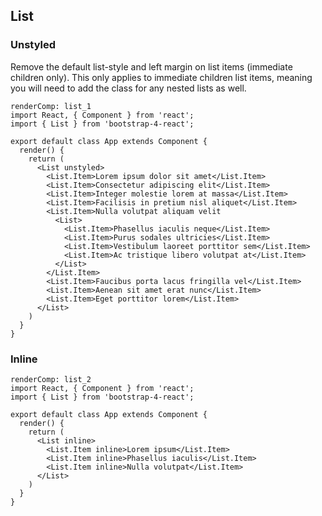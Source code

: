 ## List

### Unstyled

Remove the default list-style and left margin on list items (immediate children only). This only applies to immediate children list items, meaning you will need to add the class for any nested lists as well.

```
renderComp: list_1
import React, { Component } from 'react';
import { List } from 'bootstrap-4-react';

export default class App extends Component {
  render() {
    return (
      <List unstyled>
        <List.Item>Lorem ipsum dolor sit amet</List.Item>
        <List.Item>Consectetur adipiscing elit</List.Item>
        <List.Item>Integer molestie lorem at massa</List.Item>
        <List.Item>Facilisis in pretium nisl aliquet</List.Item>
        <List.Item>Nulla volutpat aliquam velit
          <List>
            <List.Item>Phasellus iaculis neque</List.Item>
            <List.Item>Purus sodales ultricies</List.Item>
            <List.Item>Vestibulum laoreet porttitor sem</List.Item>
            <List.Item>Ac tristique libero volutpat at</List.Item>
          </List>
        </List.Item>
        <List.Item>Faucibus porta lacus fringilla vel</List.Item>
        <List.Item>Aenean sit amet erat nunc</List.Item>
        <List.Item>Eget porttitor lorem</List.Item>
      </List>
    )
  }
}
```

### Inline

```
renderComp: list_2
import React, { Component } from 'react';
import { List } from 'bootstrap-4-react';

export default class App extends Component {
  render() {
    return (
      <List inline>
        <List.Item inline>Lorem ipsum</List.Item>
        <List.Item inline>Phasellus iaculis</List.Item>
        <List.Item inline>Nulla volutpat</List.Item>
      </List>
    )
  }
}
```
